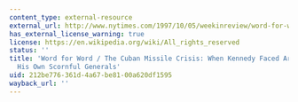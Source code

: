 ```yaml
---
content_type: external-resource
external_url: http://www.nytimes.com/1997/10/05/weekinreview/word-for-word-cuban-missile-crisis-when-kennedy-faced-armageddon-his-own.html
has_external_license_warning: true
license: https://en.wikipedia.org/wiki/All_rights_reserved
status: ''
title: 'Word for Word / The Cuban Missile Crisis: When Kennedy Faced Armageddon, and
  His Own Scornful Generals'
uid: 212be776-361d-4a67-be81-00a620df1595
wayback_url: ''
---
```

